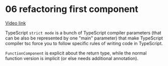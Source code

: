 # 06 refactoring first component

[Video link](https://www.egghead.io/lessons/egghead-06-refactoring-first-component?pl=refactoring-react-components-to-typescript-9b045938)

<TimeStamp start="00:25" end="00:40">

TypeScript `strict mode` is a bunch of TypeScript compiler parameters (that can be also be represented by one "main" parameter) that make TypeScript compiler tsc force you to follow specific rules of writing code in TypeScript.

</TimeStamp>

<TimeStamp start="02:15" end="02:25">

`FunctionComponent` is explicit about the return type, while the normal function version is implicit (or else needs additional annotation).

</TimeStamp>

